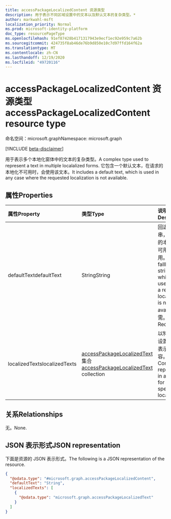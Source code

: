 ```yaml
---
title: accessPackageLocalizedContent 资源类型
description: 用于表示不同区域设置中的文本以及默认文本的复杂类型。*
author: markwahl-msft
localization_priority: Normal
ms.prod: microsoft-identity-platform
doc_type: resourcePageType
ms.openlocfilehash: 91ef87428b4171317943e9ecf1ec92e959c7a62b
ms.sourcegitcommit: 424735f8ab46de76b9d850e10c7d97ffd164f62a
ms.translationtype: MT
ms.contentlocale: zh-CN
ms.lasthandoff: 12/19/2020
ms.locfileid: "49720116"
---
```

# <a name="accesspackagelocalizedcontent-resource-type"></a><span data-ttu-id="cce31-103">accessPackageLocalizedContent 资源类型</span><span class="sxs-lookup"><span data-stu-id="cce31-103">accessPackageLocalizedContent resource type</span></span>

<span data-ttu-id="cce31-104">命名空间：microsoft.graph</span><span class="sxs-lookup"><span data-stu-id="cce31-104">Namespace: microsoft.graph</span></span>

[!INCLUDE [beta-disclaimer](../../includes/beta-disclaimer.md)]

<span data-ttu-id="cce31-105">用于表示多个本地化窗体中的文本的复杂类型。</span><span class="sxs-lookup"><span data-stu-id="cce31-105">A complex type used to represent a text in multiple localalized forms.</span></span> <span data-ttu-id="cce31-106">它包含一个默认文本，在请求的本地化不可用时，会使用该文本。</span><span class="sxs-lookup"><span data-stu-id="cce31-106">It includes a default text, which is used in any case where the requested localization is not available.</span></span>

## <a name="properties"></a><span data-ttu-id="cce31-107">属性</span><span class="sxs-lookup"><span data-stu-id="cce31-107">Properties</span></span>
|<span data-ttu-id="cce31-108">属性</span><span class="sxs-lookup"><span data-stu-id="cce31-108">Property</span></span>|<span data-ttu-id="cce31-109">类型</span><span class="sxs-lookup"><span data-stu-id="cce31-109">Type</span></span>|<span data-ttu-id="cce31-110">说明</span><span class="sxs-lookup"><span data-stu-id="cce31-110">Description</span></span>|
|:---|:---|:---|
|<span data-ttu-id="cce31-111">defaultText</span><span class="sxs-lookup"><span data-stu-id="cce31-111">defaultText</span></span>|<span data-ttu-id="cce31-112">String</span><span class="sxs-lookup"><span data-stu-id="cce31-112">String</span></span>|<span data-ttu-id="cce31-113">回退字符串，在请求的本地化不可用时使用。</span><span class="sxs-lookup"><span data-stu-id="cce31-113">The fallback string, which is used when a requested localization is not available.</span></span> <span data-ttu-id="cce31-114">必需。</span><span class="sxs-lookup"><span data-stu-id="cce31-114">Required.</span></span> |
|<span data-ttu-id="cce31-115">localizedTexts</span><span class="sxs-lookup"><span data-stu-id="cce31-115">localizedTexts</span></span>|<span data-ttu-id="cce31-116">[accessPackageLocalizedText](../resources/accesspackagelocalizedtext.md) 集合</span><span class="sxs-lookup"><span data-stu-id="cce31-116">[accessPackageLocalizedText](../resources/accesspackagelocalizedtext.md) collection</span></span>|<span data-ttu-id="cce31-117">以特定区域设置的格式表示的内容。</span><span class="sxs-lookup"><span data-stu-id="cce31-117">Content represented in a format for a specific locale.</span></span> |

## <a name="relationships"></a><span data-ttu-id="cce31-118">关系</span><span class="sxs-lookup"><span data-stu-id="cce31-118">Relationships</span></span>
<span data-ttu-id="cce31-119">无。</span><span class="sxs-lookup"><span data-stu-id="cce31-119">None.</span></span>

## <a name="json-representation"></a><span data-ttu-id="cce31-120">JSON 表示形式</span><span class="sxs-lookup"><span data-stu-id="cce31-120">JSON representation</span></span>
<span data-ttu-id="cce31-121">下面是资源的 JSON 表示形式。</span><span class="sxs-lookup"><span data-stu-id="cce31-121">The following is a JSON representation of the resource.</span></span>
<!-- {
  "blockType": "resource",
  "@odata.type": "microsoft.graph.accessPackageLocalizedContent"
}
-->
``` json
{
  "@odata.type": "#microsoft.graph.accessPackageLocalizedContent",
  "defaultText": "String",
  "localizedTexts": [
    {
      "@odata.type": "microsoft.graph.accessPackageLocalizedText"
    }
  ]
}
```
